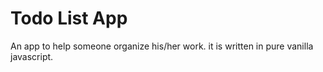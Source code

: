 # Todo List App
An app to help someone organize his/her work. it is written in pure vanilla javascript.